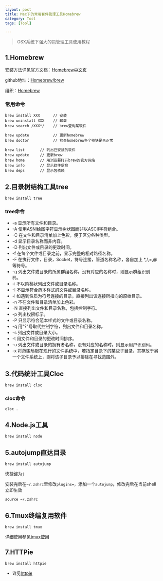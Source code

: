 ```yaml
---
layout: post
title: Mac下的常用套件管理工具Homebrew
category: Tool
tags: [Tool]

---
```


> OSX系统下强大的包管理工具使用教程

## 1.Homebrew


安装方法详见官方文档：[Homebrew中文页](http://brew.sh/index_zh-cn.html)

github地址：[Homebrew/brew](https://github.com/Homebrew/brew)

组织：[Homebrew](https://github.com/Homebrew)


### 常用命令

```
brew install XXX      // 安装
brew uninstall XXX    // 卸载
brew search /XXX*/    // brew查询某软件

brew update           // 更新homebrew
brew doctor           // 检查homebrew各个模块是否正常
```

```
brew list       // 列出已安装的软件
brew update     // 更新brew
brew home       // 用浏览器打开brew的官方网站
brew info       // 显示软件信息
brew deps       // 显示包依赖
```




## 2.目录树结构工具tree


```
brew install tree
```

### tree命令

* -a 显示所有文件和目录。
* -A 使用ASNI绘图字符显示树状图而非以ASCII字符组合。
* -C 在文件和目录清单加上色彩，便于区分各种类型。
* -d 显示目录名称而非内容。
* -D 列出文件或目录的更改时间。
* -f 在每个文件或目录之前，显示完整的相对路径名称。
* -F 在执行文件，目录，Socket，符号连接，管道名称名称，各自加上 *,/,=,@ 等符号。
* -g 列出文件或目录的所属群组名称，没有对应的名称时，则显示群组识别码。
* -i 不以阶梯状列出文件或目录名称。
* -I 不显示符合范本样式的文件或目录名称。
* -l 如遇到性质为符号连接的目录，直接列出该连接所指向的原始目录。
* -n 不在文件和目录清单加上色彩。
* -N 直接列出文件和目录名称，包括控制字符。
* -p 列出权限标示。
* -P 只显示符合范本样式的文件或目录名称。
* -q 用"?"号取代控制字符，列出文件和目录名称。
* -s 列出文件或目录大小。
* -t 用文件和目录的更改时间排序。
* -u 列出文件或目录的拥有者名称，没有对应的名称时，则显示用户识别码。
* -x 将范围局限在现行的文件系统中，若指定目录下的某些子目录，其存放于另一个文件系统上，则将该子目录予以排除在寻找范围外。




## 3.代码统计工具Cloc


```
brew install cloc
```

### cloc命令


```
cloc .
```


## 4.Node.js工具

```
brew install node
```


## 5.autojump直达目录

```
brew install autojump
```

快捷键为`j`

安装完后在`~/.zshrc`里修改`plugins=`，添加一个`autojump`，修改完后在当前shell立即生效

```
source ~/.zshrc
```


## 6.Tmux终端复用软件


```
brew install tmux
```

详细使用参见[tmux使用](http://silverbulletzyp.github.io//tool/2016/09/26/iTerm2.html)


## 7.HTTPie

```
brew install httpie
```

* 详见[httpie](https://github.com/jakubroztocil/httpie)


